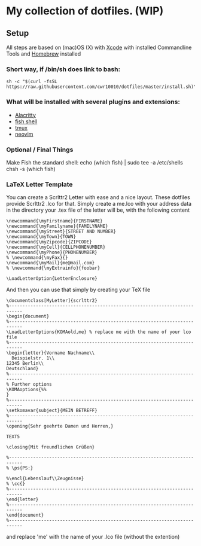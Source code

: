# My collection of dotfiles. (WIP)

## Setup
All steps are based on (mac)OS (X) with [Xcode](https://developer.apple.com/xcode/) with installed Commandline Tools and [Homebrew](http://brew.sh) installed

### Short way, if /bin/sh does link to bash:
    sh -c "$(curl -fsSL https://raw.githubusercontent.com/cwr10010/dotfiles/master/install.sh)"

### What will be installed with several plugins and extensions:

 * [Alacritty](https://github.com/alacritty/alacritty)
 * [fish shell](https://fishshell.com)
 * [tmux](https://github.com/tmux/tmux)
 * [neovim](https://neovim.io)

### Optional / Final Things

Make Fish the standard shell:
    echo (which fish) | sudo tee -a /etc/shells
    chsh -s (which fish)

### LaTeX Letter Template
You can create a Scrlttr2 Letter with ease and a nice layout. These dotfiles provide Scrlttr2 .lco for that. Simply create a me.lco with your address data in the directory your .tex file of the letter will be, with the following content

    \newcommand{\myFirstname}{FIRSTNAME}
    \newcommand{\myFamilyname}{FAMILYNAME}
    \newcommand{\myStreet}{STREET AND NUMBER}
    \newcommand{\myTown}{TOWN}
    \newcommand{\myZipcode}{ZIPCODE}
    \newcommand{\myCell}{CELLPHONENUMBER}
    \newcommand{\myPhone}{PHONENUMBER}
    % \newcommand{\myFax}{}
    \newcommand{\myMail}{me@mail.com}
    % \newcommand{\myExtrainfo}{foobar}

    \LoadLetterOption{LetterEnclosure}

And then you can use that simply by creating your TeX file

    \documentclass[MyLetter]{scrlttr2}
    %---------------------------------------------------------------------------
    \begin{document}
    %---------------------------------------------------------------------------
    \LoadLetterOptions{KOMAold,me} % replace me with the name of your lco file
    %---------------------------------------------------------------------------
    \begin{letter}{Vorname Nachname\\
      Beispielstr. 1\\
    12345 Berlin\\
    Deutschland}
    %---------------------------------------------------------------------------
    % Further options
    \KOMAoptions{%%
    }
    %---------------------------------------------------------------------------
    \setkomavar{subject}{MEIN BETREFF}
    %---------------------------------------------------------------------------
    \opening{Sehr geehrte Damen und Herren,}

    TEXT5

    \closing{Mit freundlichen Grüßen}

    %---------------------------------------------------------------------------
    % \ps{PS:}

    %\encl{Lebenslauf\\Zeugnisse}
    % \cc{}
    %---------------------------------------------------------------------------
    \end{letter}
    %---------------------------------------------------------------------------
    \end{document}
    %---------------------------------------------------------------------------

and replace 'me' with the name of your .lco file (without the extention)

